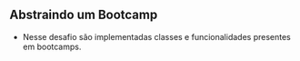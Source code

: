 ## Abstraindo um Bootcamp
- Nesse desafio são implementadas classes e funcionalidades presentes em bootcamps.
